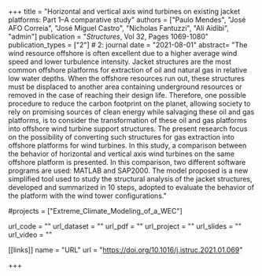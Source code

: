 +++
title = "Horizontal and vertical axis wind turbines on existing jacket platforms: Part 1–A comparative study"
authors = ["Paulo Mendes", "José AFO Correia", "José Miguel Castro", "Nicholas Fantuzzi", "Ali Aidibi", "admin"]
publication = "*Structures*, Vol 32, Pages 1069-1080"
publication_types = ["2"] # 2: journal
date = "2021-08-01"
abstract= "The wind resource offshore is often excellent due to a higher average wind speed and lower turbulence intensity. Jacket structures are the most common offshore platforms for extraction of oil and natural gas in relative low water depths. When the offshore resources run out, these structures must be displaced to another area containing underground resources or removed in the case of reaching their design life. Therefore, one possible procedure to reduce the carbon footprint on the planet, allowing society to rely on promising sources of clean energy while salvaging these oil and gas platforms, is to consider the transformation of these oil and gas platforms into offshore wind turbine support structures. The present research focus on the possibility of converting such structures for gas extraction into offshore platforms for wind turbines. In this study, a comparison between the behavior of horizontal and vertical axis wind turbines on the same offshore platform is presented. In this comparison, two different software programs are used: MATLAB and SAP2000. The model proposed is a new simplified tool used to study the structural analysis of the jacket structures, developed and summarized in 10 steps, adopted to evaluate the behavior of the platform with the wind tower configurations."

#projects = ["Extreme_Climate_Modeling_of_a_WEC"]

url_code = ""
url_dataset = ""
url_pdf = ""
url_project = ""
url_slides = ""
url_video = ""

[[links]]
    name = "URL"
    url = "https://doi.org/10.1016/j.istruc.2021.01.069"

+++
